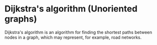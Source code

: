 # Dijkstra's algorithm (Unoriented graphs)
Dijkstra's algorithm is an algorithm for finding the shortest paths between nodes in a graph, which may represent, for example, road networks.
